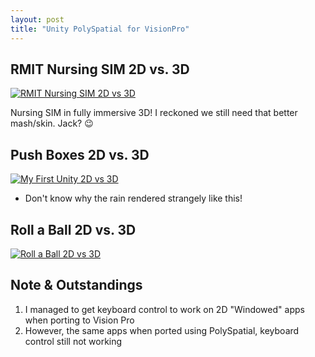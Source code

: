```yaml
---
layout: post
title: "Unity PolySpatial for VisionPro"
---
```

## RMIT Nursing SIM 2D vs. 3D
[![RMIT Nursing SIM 2D vs 3D](https://img.youtube.com/vi/t63BlYJV-3w/0.jpg)](https://youtu.be/t63BlYJV-3w) 

Nursing SIM in fully immersive 3D! I reckoned we still need that better mash/skin. Jack? 😉

## Push Boxes 2D vs. 3D
[![My First Unity 2D vs 3D](https://img.youtube.com/vi/-G4XT1rrdy0/0.jpg)](https://youtu.be/-G4XT1rrdy0) 

- Don't know why the rain rendered strangely like this!

## Roll a Ball 2D vs. 3D
[![Roll a Ball 2D vs 3D](https://img.youtube.com/vi/polKtkkRaKo/0.jpg)](https://youtu.be/polKtkkRaKo) 

## Note & Outstandings
1. I managed to get keyboard control to work on 2D "Windowed" apps when porting to Vision Pro
2. However, the same apps when ported using PolySpatial, keyboard control still not working